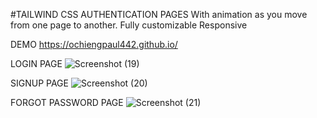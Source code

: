 #TAILWIND CSS AUTHENTICATION PAGES
With animation as you move from one page to another.
Fully customizable
Responsive

DEMO https://ochiengpaul442.github.io/

LOGIN PAGE
![Screenshot (19)](https://user-images.githubusercontent.com/97807374/162841405-38e43e03-4069-4d02-b3fa-59ffe236d90a.png)

SIGNUP PAGE
![Screenshot (20)](https://user-images.githubusercontent.com/97807374/162841476-c5cc41a2-19e3-48d7-a92b-7eb1df3d29e0.png)

FORGOT PASSWORD PAGE
![Screenshot (21)](https://user-images.githubusercontent.com/97807374/162841492-7f4580d9-6135-4005-84e1-0ce506f1a2cd.png)

